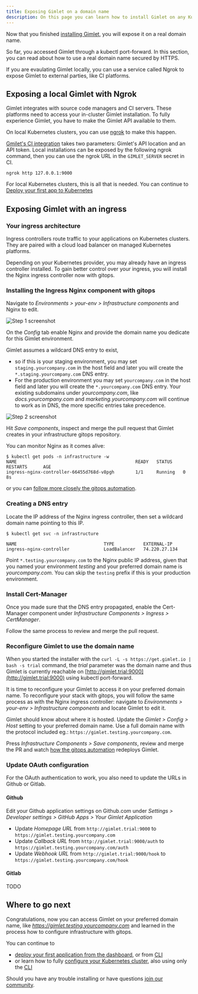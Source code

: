```yaml
---
title: Exposing Gimlet on a domain name
description: On this page you can learn how to install Gimlet on any Kubernetes cluster.
---
```


Now that you finished [installing Gimlet](/docs/installation), you will expose it on a real domain name.

So far, you accessed Gimlet through a kubectl port-forward. In this section, you can read about how to use a real domain name secured by HTTPS.

If you are evaulating Gimlet locally, you can use a service called Ngrok to expose Gimlet to external parties, like CI platforms.

## Exposing a local Gimlet with Ngrok

Gimlet integrates with source code managers and CI servers. These platforms need to access your in-cluster Gimlet installation. To fully experience Gimlet, you have to make the Gimlet API available to them.

On local Kubernetes clusters, you can use [ngrok](https://ngrok.com/docs/getting-started/#step-2-install-the-ngrok-agent) to make this happen.

[Gmilet's CI integration](/docs/deploy-your-first-app-to-kubernetes#integrate-ci-with-gimlet) takes two parameters: Gimlet's API location and an API token. Local installations can be exposed by the following ngrok command, then you can use the ngrok URL in the `GIMLET_SERVER` secret in CI.

```
ngrok http 127.0.0.1:9000
```

For local Kubernetes clusters, this is all that is needed. You can continue to [Deploy your first app to Kubernetes](/docs/deploy-your-first-app-to-kubernetes)

## Exposing Gimlet with an ingress

### Your ingress architecture

Ingress controllers route traffic to your applications on Kubernetes clusters. They are paired with a cloud load balancer on managed Kubernetes platforms.

Depending on your Kubernetes provider, you may already have an ingress controller installed. To gain better control over your ingress, you will install the Nginx ingress controller now with gitops.

### Installing the Ingress Nginx component with gitops

Navigate to _Environments > your-env > Infrastructure components_ and Nginx to edit.

![Step 1 screenshot](https://images.tango.us/public/screenshot_74d34c1d-a951-4114-b984-5d8ed568fc92.png?crop=focalpoint&fit=crop&fp-x=0.3250&fp-y=0.2505&fp-z=2.5296&w=1200&mark-w=0.2&mark-pad=0&mark64=aHR0cHM6Ly9pbWFnZXMudGFuZ28udXMvc3RhdGljL21hZGUtd2l0aC10YW5nby13YXRlcm1hcmsucG5n&ar=3840%3A1960)

On the _Config_ tab enable Nginx and provide the domain name you dedicate for this Gimlet environment.

Gimlet assumes a wildcard DNS entry to exist,

- so if this is your staging environment, you may set `staging.yourcompany.com` in the host field and later you will create the `*.staging.yourcompany.com` DNS entry.
- For the production environment you may set `yourcompany.com` in the host field and later you will create the `*.yourcompany.com` DNS entry. Your existing subdomains under _yourcompany.com_, like _docs.yourcompany.com_ and _marketing.yourcompany.com_ will continue to work as in DNS, the more specific entries take precedence.

![Step 2 screenshot](https://images.tango.us/public/edited_image_69245999-ad79-4170-bce1-8156ea96d7a2.png?crop=focalpoint&fit=crop&fp-x=0.4107&fp-y=0.4383&fp-z=2.0000&w=1200&mark-w=0.2&mark-pad=0&mark64=aHR0cHM6Ly9pbWFnZXMudGFuZ28udXMvc3RhdGljL21hZGUtd2l0aC10YW5nby13YXRlcm1hcmsucG5n&ar=3840%3A1960)

Hit _Save components_, inspect and merge the pull request that Gimlet creates in your infrastructure gitops repository.

You can monitor Nginx as it comes alive:

```
$ kubectl get pods -n infrastructure -w
NAME                                             READY   STATUS    RESTARTS      AGE
ingress-nginx-controller-66455d768d-v8pgh        1/1     Running   0             8s
```

or you can [follow more closely the gitops automation](/docs/bootstrap-gitops-automation-with-gimlet-cli#verify-the-gitops-automation).

### Creating a DNS entry

Locate the IP address of the Nginx ingress controller, then set a wildcard domain name pointing to this IP.

```
$ kubectl get svc -n infrastructure

NAME                                 TYPE           EXTERNAL-IP
ingress-nginx-controller             LoadBalancer   74.220.27.134
```

Point `*.testing.yourcompany.com` to the Nginx public IP address, given that you named your environment _testing_ and your preferred domain name is _yourcompany.com_. You can skip the `testing` prefix if this is your production environment.

### Install Cert-Manager

Once you made sure that the DNS entry propagated, enable the Cert-Manager component under _Infrastructure Components > Ingress > CertManager_.

Follow the same process to review and merge the pull request.

### Reconfigure Gimlet to use the domain name

When you started the installer with the `curl -L -s https://get.gimlet.io | bash -s trial` command, the _trial_ parameter was the domain name and thus Gimlet is currently reachable on [http://gimlet.trial:9000](http://gimlet.trial:9000) using kubectl port-forward.

It is time to reconfigure your Gimlet to access it on your preferred domain name. To reconfigure your stack with gitops, you will follow the same process as with the Nginx ingress controller: navigate to _Environments > your-env > Infrastructure components_ and locate Gimlet to edit it.

Gimlet should know about where it is hosted. Update the _Gimlet > Config > Host_ setting to your preferred domain name. Use a full domain name with the protocol included eg.: `https://gimlet.testing.yourcompany.com`.

Press _Infrastructure Components > Save components_, review and merge the PR and watch [how the gitops automation](/docs/bootstrap-gitops-automation-with-gimlet-cli#verify-the-gitops-automation) redeploys Gimlet.

### Update OAuth configuration

For the OAuth authentication to work, you also need to update the URLs in Github or Gitlab.

#### Github

Edit your Github application settings on Github.com under _Settings > Developer settings > GitHub Apps > Your Gimlet Application_

- Update _Homepage URL_ from `http://gimlet.trial:9000` to `https://gimlet.testing.yourcompany.com`
- Update _Callback URL_ from `http://gimlet.trial:9000/auth` to `https://gimlet.testing.yourcompany.com/auth`
- Update _Webhook URL_ from `http://gimlet.trial:9000/hook` to `https://gimlet.testing.yourcompany.com/hook`

#### Gitlab

TODO

## Where to go next

Congratulations, now you can access Gimlet on your preferred domain name, like *https://gimlet.testing.yourcompany.com* and learned in the process how to configure infrastructure with gitops.

You can continue to

- [deploy your first application from the dashboard](/docs/deploy-your-first-app-to-kubernetes), or from [CLI](/docs/deploy-your-first-app-to-kubernetes-with-gimlet-cli)
- or learn how to fully [configure your Kubernetes cluster](/docs/make-kubernetes-an-application-platform), also using only the [CLI](/docs/make-kubernetes-an-application-platform-with-gimlet-cli)

Should you have any trouble installing or have questions [join our community](/docs#getting-help).
